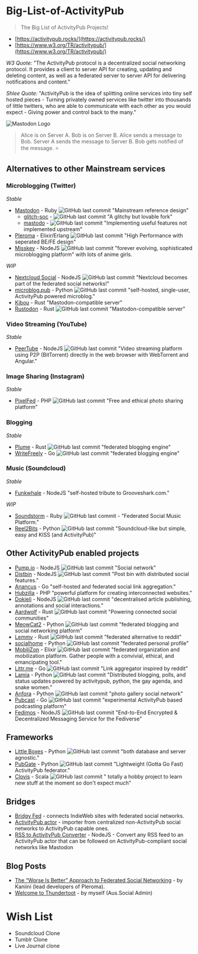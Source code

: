 # Big-List-of-ActivityPub
> The Big List of ActivityPub Projects!

* [https://activitypub.rocks/](https://activitypub.rocks/)
* [https://www.w3.org/TR/activitypub/](https://www.w3.org/TR/activitypub/)

*W3 Quote:* "The ActivityPub protocol is a decentralized social networking protocol. It provides a client to server API for creating, updating and deleting content, as well as a federated server to server API for delivering notifications and content."

*Shlee Quote:* "ActivityPub is the idea of splitting online services into tiny self hosted pieces - Turning privately owned services like twitter into thousands of little twitters, who are able to communicate with each other as you would expect - Giving power and control back to the many."

![Mastodon Logo](https://camo.githubusercontent.com/24f50a04efd1bc2b6893a9fe65387aef918d7b93/68747470733a2f2f626c6f672e6a6f696e6d6173746f646f6e2e6f72672f323031382f30362f7768792d61637469766974797075622d69732d7468652d6675747572652f657a6769662d322d363066316230303430332e676966)
> Alice is on Server A. Bob is on Server B. Alice sends a message to Bob. Server A sends the message to Server B. Bob gets notified of the message. :star:


## Alternatives to other Mainstream services

### Microblogging (Twitter)
_Stable_
* [Mastodon](https://github.com/tootsuite/mastodon) - Ruby ![GitHub last commit](https://img.shields.io/github/last-commit/tootsuite/mastodon.svg?style=plastic) "Mainstream reference design"
  * [glitch-soc](https://github.com/glitch-soc/mastodon/) - ![GitHub last commit](https://img.shields.io/github/last-commit/glitch-soc/mastodon.svg?style=plastic) "A glitchy but lovable fork"
  * [mastodo](https://github.com/gled-rs/mastodo) - ![GitHub last commit](https://img.shields.io/github/last-commit/gled-rs/mastodo.svg?style=plastic) "Implementing useful features not implemented upstream"
* [Pleroma](https://pleroma.social/) - Elixir/Erlang ![GitHub last commit](https://img.shields.io/github/last-commit/lambadalambda/pleroma.svg?style=plastic) "High Performance with seperated BE/FE design"
* [Misskey](https://github.com/syuilo/misskey) - NodeJS ![GitHub last commit](https://img.shields.io/github/last-commit/syuilo/misskey.svg?style=plastic) "forever evolving, sophisticated microblogging platform" with lots of anime girls. 

_WIP_
* [Nextcloud Social](https://github.com/nextcloud/social) - NodeJS ![GitHub last commit](https://img.shields.io/github/last-commit/nextcloud/social.svg?style=plastic) "Nextcloud becomes part of the federated social networks!"
* [microblog.pub](https://github.com/tsileo/microblog.pub) - Python ![GitHub last commit](https://img.shields.io/github/last-commit/tsileo/microblog.pub.svg?style=plastic) "self-hosted, single-user, ActivityPub powered microblog."
* [Kibou](https://git.cybre.club/kibouproject/kibou) - Rust "Mastodon-compatible server"
* [Rustodon](https://github.com/rustodon/rustodon) - Rust ![GitHub last commit](https://img.shields.io/github/last-commit/rustodon/rustodon.svg?style=plastic) "Mastodon-compatible server"

### Video Streaming (YouTube)
_Stable_
* [PeerTube](https://github.com/Chocobozzz/PeerTube) - NodeJS ![GitHub last commit](https://img.shields.io/github/last-commit/Chocobozzz/PeerTube.svg?style=plastic) "Video streaming platform using P2P (BitTorrent) directly in the web browser with WebTorrent and Angular."

### Image Sharing (Instagram)
_Stable_
* [PixelFed](https://github.com/pixelfed/pixelfed) - PHP ![GitHub last commit](https://img.shields.io/github/last-commit/pixelfed/pixelfed.svg?style=plastic) "Free and ethical photo sharing platform"

### Blogging
_Stable_
* [Plume](https://github.com/Plume-org/Plume) - Rust ![GitHub last commit](https://img.shields.io/github/last-commit/Plume-org/Plume.svg?style=plastic) "federated blogging engine"
* [WriteFreely](https://github.com/writeas/writefreely) - Go ![GitHub last commit](https://img.shields.io/github/last-commit/writeas/writefreely.svg?style=plastic) "federated blogging engine"

### Music (Soundcloud)
_Stable_
* [Funkwhale](https://dev.funkwhale.audio/funkwhale/funkwhale) - NodeJS "self-hosted tribute to Grooveshark.com."

_WIP_
* [Soundstorm](https://github.com/weathermen/soundstorm) - Ruby ![GitHub last commit](https://img.shields.io/github/last-commit/weathermen/soundstorm.svg?style=plastic) - "Federated Social Music Platform."
* [Reel2Bits](https://github.com/rhaamo/reel2bits) - Python ![GitHub last commit](https://img.shields.io/github/last-commit/rhaamo/reel2bits.svg?style=plastic) "Soundcloud-like but simple, easy and KISS (and ActivityPub)"

## Other ActivityPub enabled projects
* [Pump.io](https://github.com/pump-io/pump.io) - NodeJS ![GitHub last commit](https://img.shields.io/github/last-commit/pump-io/pump.io.svg?style=plastic) "Social network"
* [Distbin](https://github.com/gobengo/distbin) - NodeJS ![GitHub last commit](https://img.shields.io/github/last-commit/gobengo/distbin.svg?style=plastic) "Post bin with distributed social features."
* [Anancus](https://gitlab.com/tuxether/anancus) - Go "self-hosted and federated social link aggregation."
* [Hubzilla](https://framagit.org/hubzilla/core) - PHP "powerful platform for creating interconnected websites."
* [Dokieli](https://github.com/linkeddata/dokieli) - NodeJS ![GitHub last commit](https://img.shields.io/github/last-commit/linkeddata/dokieli.svg?style=plastic) "decentralised article publishing, annotations and social interactions."
* [Aardwolf](https://github.com/Aardwolf-Social/aardwolf) - Rust ![GitHub last commit](https://img.shields.io/github/last-commit/Aardwolf-Social/aardwolf.svg?style=plastic) "Powering connected social communities"
* [MeowCat2](https://github.com/cabalamat/meowcat2) - Python ![GitHub last commit](https://img.shields.io/github/last-commit/cabalamat/meowcat2.svg?style=plastic) "federated blogging and social networking platform"
* [Lemmy](https://github.com/dessalines/lemmy) - Rust ![GitHub last commit](https://img.shields.io/github/last-commit/dessalines/lemmy.svg?style=plastic) "federated alternative to reddit"
* [socialhome](https://github.com/jaywink/socialhome) - Python ![GitHub last commit](https://img.shields.io/github/last-commit/jaywink/socialhome.svg?style=plastic) "federated personal profile"
* [MobiliZon](https://github.com/framasoft/mobilizon) - Elixir ![GitHub last commit](https://img.shields.io/github/last-commit/framasoft/mobilizon.svg?style=plastic) "federated organization and mobilization platform. Gather people with a convivial, ethical, and emancipating tool."
* [Littr.me](https://github.com/mariusor/littr.go) - Go ![GitHub last commit](https://img.shields.io/github/last-commit/mariusor/littr.go.svg?style=plastic) "Link aggregator inspired by reddit"
* [Lamia](https://github.com/Scarly-Cat/lamia) - Python ![GitHub last commit](https://img.shields.io/github/last-commit/Scarly-Cat/lamia.svg?style=plastic) "Distributed blogging, polls, and status updates powered by activitypub, python, the gay agenda, and snake women."
* [Anfora](https://github.com/anforaProject/anfora) - Python ![GitHub last commit](https://img.shields.io/github/last-commit/anforaProject/anfora.svg?style=plastic) "photo gallery social network"
* [Pubcast](https://github.com/pubcast/pubcast) - Go ![GitHub last commit](https://img.shields.io/github/last-commit/pubcast/pubcast.svg?style=plastic) "experimental ActivityPub based podcasting platform"
* [Fedimos](https://github.com/fedimos/server) - NodeJS ![GitHub last commit](https://img.shields.io/github/last-commit/fedimos/server.svg?style=plastic) "End-to-End Encrypted & Decentralized Messaging Service for the Fediverse"

## Frameworks
* [Little Boxes](https://github.com/tsileo/little-boxes) -  Python ![GitHub last commit](https://img.shields.io/github/last-commit/tsileo/little-boxes.svg?style=plastic) "both database and server agnostic."
* [PubGate](https://github.com/autogestion/pubgate) - Python ![GitHub last commit](https://img.shields.io/github/last-commit/autogestion/pubgate.svg?style=plastic) "Lightweight (Gotta Go Fast) ActivityPub federator."
* [Clovis](https://github.com/WellFactored/clovis) - Scala ![GitHub last commit](https://img.shields.io/github/last-commit/WellFactored/clovis.svg?style=plastic) " totally a hobby project to learn new stuff at the moment so don't expect much"

## Bridges
* [Bridgy Fed](https://fed.brid.gy/) - connects IndieWeb sites with federated social networks.
* [ActivityPub actor](https://activitypub.actor/) - importer from centralized non-ActivityPub social networks to ActivityPub capable ones.
* [RSS to ActivityPub Converter](https://github.com/dariusk/rss-to-activitypub) - NodeJS - Convert any RSS feed to an ActivityPub actor that can be followed on ActivityPub-compliant social networks like Mastodon

## Blog Posts
* [The “Worse Is Better” Approach to Federated Social Networking](https://blog.dereferenced.org/activitypub-the-worse-is-better-approach-to-federated-social-networking) - by Kaniini (lead developers of Pleroma).
* [Welcome to Thundertoot](https://medium.com/@mrshlee/aus-social-welcome-to-thundertoot-59d881ad573) - by myself (Aus.Social Admin)

# Wish List

* Soundcloud Clone
* Tumblr Clone
* Live Journal clone
